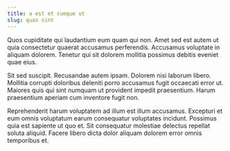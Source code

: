 ```yaml
---
title: a est et cumque ut
slug: quas sint
---
```


Quos cupiditate qui laudantium eum quam qui non. Amet sed est autem ut quia consectetur quaerat accusamus perferendis. Accusamus voluptate in aliquam dolorem. Tenetur qui sit dolorem mollitia possimus debitis eveniet quae eius.

Sit sed suscipit. Recusandae autem ipsam. Dolorem nisi laborum libero. Mollitia corrupti doloribus deleniti porro accusamus fugit occaecati error ut. Maiores quis qui sint numquam ut provident impedit praesentium. Harum praesentium aperiam cum inventore fugit non.

Reprehenderit harum voluptatem ad illum est illum accusamus. Excepturi et eum omnis voluptatum earum consequatur voluptates incidunt. Possimus quia est sapiente ut quo et. Sit consequatur molestiae delectus repellat soluta aliquid. Facere libero dicta dolor aliquam dolorem error omnis temporibus et.

